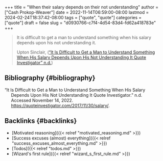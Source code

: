 +++
title = "When their salary depends on their not understanding"
author = ["Cash Prokop-Weaver"]
date = 2022-11-14T06:59:00-08:00
lastmod = 2024-02-24T18:37:42-08:00
tags = ["quote", "quote"]
categories = ["quote"]
draft = false
slug = "d0930766-c7f4-4d54-83d4-fd62a418783e"
+++

> It is difficult to get a man to understand something when his salary depends upon his not understanding it.
>
> Upton Sinclair, (<a href="#citeproc_bib_item_1">“It Is Difficult to Get a Man to Understand Something When His Salary Depends Upon His Not Understanding It Quote Investigator” n.d.</a>)


## Bibliography {#bibliography}

<style>.csl-entry{text-indent: -1.5em; margin-left: 1.5em;}</style><div class="csl-bib-body">
  <div class="csl-entry"><a id="citeproc_bib_item_1"></a>“It Is Difficult to Get a Man to Understand Something When His Salary Depends Upon His Not Understanding It Quote Investigator.” n.d. Accessed November 14, 2022. <a href="https://quoteinvestigator.com/2017/11/30/salary/">https://quoteinvestigator.com/2017/11/30/salary/</a>.</div>
</div>


## Backlinks {#backlinks}

-   [Motivated reasoning]({{< relref "motivated_reasoning.md" >}})
-   [Success excuses (almost) everything]({{< relref "success_excuses_almost_everything.md" >}})
-   [Todos]({{< relref "todos.md" >}})
-   [Wizard's first rule]({{< relref "wizard_s_first_rule.md" >}})
